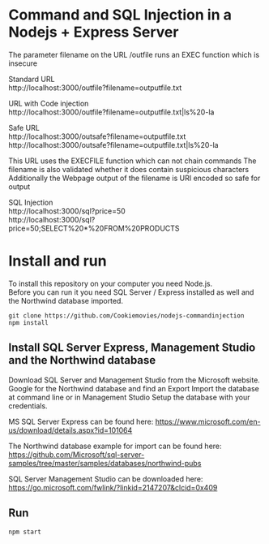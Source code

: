 # Command and SQL Injection in a Nodejs + Express Server
The parameter filename on the URL /outfile runs an EXEC function which is insecure

Standard URL  
http://localhost:3000/outfile?filename=outputfile.txt

URL with Code injection  
http://localhost:3000/outfile?filename=outputfile.txt|ls%20-la

Safe URL  
http://localhost:3000/outsafe?filename=outputfile.txt  
http://localhost:3000/outsafe?filename=outputfile.txt|ls%20-la

This URL uses the EXECFILE function which can not chain commands
The filename is also validated whether it does contain suspicious characters
Additionally the Webpage output of the filename is URI encoded so safe for output

SQL Injection  
http://localhost:3000/sql?price=50  
http://localhost:3000/sql?price=50;SELECT%20*%20FROM%20PRODUCTS  


# Install and run

To install this repository on your computer you need Node.js.  
Before you can run it you need SQL Server / Express installed as well and the Northwind database imported.  
  
```
git clone https://github.com/Cookiemovies/nodejs-commandinjection  
npm install  
```

## Install SQL Server Express, Management Studio and the Northwind database

Download SQL Server and Management Studio from the Microsoft website.
Google for the Northwind database and find an Export
Import the database at command line or in Management Studio
Setup the database with your credentials.

MS SQL Server Express can be found here:
https://www.microsoft.com/en-us/download/details.aspx?id=101064  
  
The Northwind database example for import can be found here:
https://github.com/Microsoft/sql-server-samples/tree/master/samples/databases/northwind-pubs
  
SQL Server Management Studio can be downloaded here:  
https://go.microsoft.com/fwlink/?linkid=2147207&clcid=0x409  

## Run
  
```
npm start  
```
  